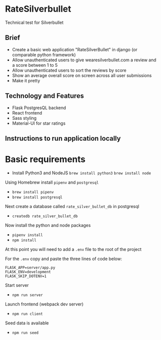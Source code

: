 # RateSilverbullet
Technical test for Silverbullet

## Brief

- Create a basic web application "RateSilverBullet" in django (or comparable python framework)
- Allow unauthenticated users to give wearesilverbullet.com a review and a score between 1 to 5
- Allow unauthenticated users to sort the reviews by score
- Show an average overall score on screen across all user submissions
- Make it pretty

## Technology and Features

- Flask PostgresQL backend
- React frontend
- Sass styling
- Material-UI for star ratings

## Instructions to run application locally

# Basic requirements
* Install Python3 and NodeJS
```brew install python3```
```brew install node```

Using Homebrew install `pipenv` and `postgresql`

* ```brew install pipenv``` 
* ```brew install postgresql```

Next create a database called `rate_silver_bullet_db` in postgresql

* ```createdb rate_silver_bullet_db```

Now install the python and node packages

* ```pipenv install```
* ```npm install```

At this point you will need to add a `.env` file to the root of the project

For the `.env` copy and paste the three lines of code below:

```
FLASK_APP=server/app.py
FLASK_ENV=development
FLASK_SKIP_DOTENV=1
```

Start server

* ```npm run server```

Launch frontend (webpack dev server)

* ```npm run client```

Seed data is available

* ```npm run seed```
 



